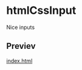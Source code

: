 # htmlCssInput
Nice inputs
## Previev
[index.html](http://htmlpreview.github.io/?https://github.com/Siarko/htmlCssInput/blob/master/index.html)
